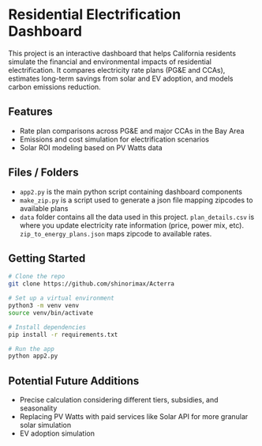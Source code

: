 # Residential Electrification Dashboard

This project is an interactive dashboard that helps California residents simulate the financial and environmental impacts of residential electrification. It compares electricity rate plans (PG&E and CCAs), estimates long-term savings from solar and EV adoption, and models carbon emissions reduction.

## Features

- Rate plan comparisons across PG&E and major CCAs in the Bay Area
- Emissions and cost simulation for electrification scenarios
- Solar ROI modeling based on PV Watts data

## Files / Folders
- `app2.py` is the main python script containing dashboard components
- `make_zip.py` is a script used to generate a json file mapping zipcodes to available plans
- `data` folder contains all the data used in this project. `plan_details.csv` is where you update electricity rate information (price, power mix, etc). `zip_to_energy_plans.json` maps zipcode to available rates.

## Getting Started

```bash
# Clone the repo
git clone https://github.com/shinorimax/Acterra

# Set up a virtual environment
python3 -m venv venv
source venv/bin/activate

# Install dependencies
pip install -r requirements.txt

# Run the app
python app2.py
```

## Potential Future Additions
- Precise calculation considering different tiers, subsidies, and seasonality
- Replacing PV Watts with paid services like Solar API for more granular solar simulation
- EV adoption simulation
